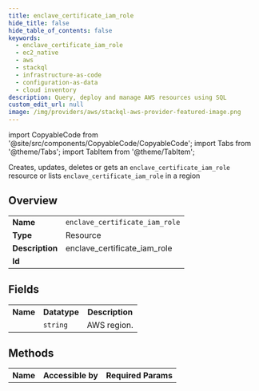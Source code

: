 ```yaml
---
title: enclave_certificate_iam_role
hide_title: false
hide_table_of_contents: false
keywords:
  - enclave_certificate_iam_role
  - ec2_native
  - aws
  - stackql
  - infrastructure-as-code
  - configuration-as-data
  - cloud inventory
description: Query, deploy and manage AWS resources using SQL
custom_edit_url: null
image: /img/providers/aws/stackql-aws-provider-featured-image.png
---
```


import CopyableCode from '@site/src/components/CopyableCode/CopyableCode';
import Tabs from '@theme/Tabs';
import TabItem from '@theme/TabItem';

Creates, updates, deletes or gets an <code>enclave_certificate_iam_role</code> resource or lists <code>enclave_certificate_iam_role</code> in a region

## Overview
<table><tbody>
<tr><td><b>Name</b></td><td><code>enclave_certificate_iam_role</code></td></tr>
<tr><td><b>Type</b></td><td>Resource</td></tr>
<tr><td><b>Description</b></td><td>enclave_certificate_iam_role</td></tr>
<tr><td><b>Id</b></td><td><CopyableCode code="aws.ec2_native.enclave_certificate_iam_role" /></td></tr>
</tbody></table>

## Fields
<table><tbody><tr><th>Name</th><th>Datatype</th><th>Description</th></tr><tr><td><CopyableCode code="region" /></td><td><code>string</code></td><td>AWS region.</td></tr>
</tbody></table>

## Methods

<table><tbody>
  <tr>
    <th>Name</th>
    <th>Accessible by</th>
    <th>Required Params</th>
  </tr>
</tbody></table>







